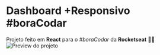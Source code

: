 # Dashboard +Responsivo #boraCodar
Projeto feito em **React** para o *#boraCodar* da **Rocketseat** 👨‍💻<br>
![Preview do projeto](https://github.com/kennedfer/dashboard-boracodar/blob/master/preview/preview.jpeg?raw=true)
